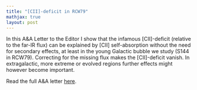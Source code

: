 ```yaml
---
title: "[CII]-deficit in RCW79"
mathjax: true
layout: post
---
```


In this A&A Letter to the Editor I show that the infamous [CII]-deficit (relative to the far-IR flux) can be explained by [CII] self-absorption without the need for secondary effects, at least in the young Galactic bubble we study (S144 in RCW79). Correcting for the missing flux makes the [CII]-deficit vanish. In extragalactic, more extreme or evolved regions further effects might however become important.

Read the full A&A letter [here](https://arxiv.org/abs/2504.08976).

